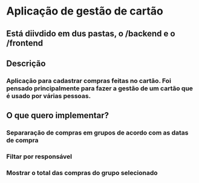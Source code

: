# Aplicação de gestão de cartão

## Está diivdido em dus pastas, o /backend e o /frontend

## Descrição
### Aplicação para cadastrar compras feitas no cartão. Foi pensado principalmente para fazer a gestão de um cartão que é usado por várias pessoas.


## O que quero implementar?
### Separaração de compras em grupos de acordo com as datas de compra
### Filtar por responsável
### Mostrar o total das compras do grupo selecionado